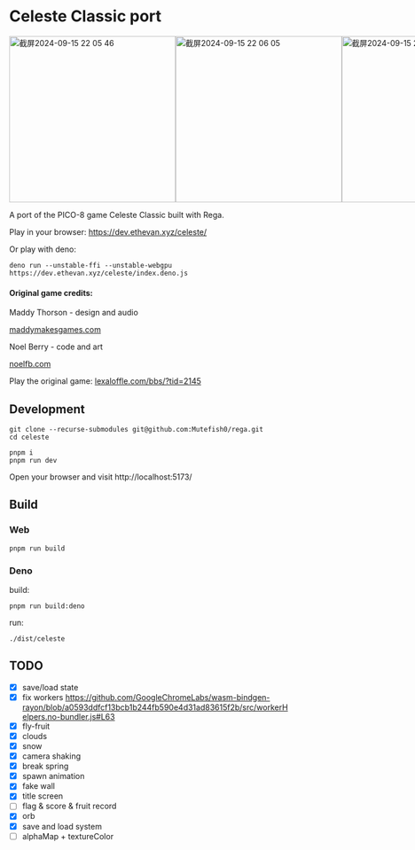 # Celeste Classic port

<div style="display:flex;flex-direction:row;">
<img width="300" alt="截屏2024-09-15 22 05 46" src="https://github.com/user-attachments/assets/a02280c5-b297-4ea4-bb44-bcfeca670a6d">
<img width="300" alt="截屏2024-09-15 22 06 05" src="https://github.com/user-attachments/assets/46790e4d-0e23-4258-8f4c-7c25642740c1">
<img width="300" alt="截屏2024-09-15 22 09 23" src="https://github.com/user-attachments/assets/e779fc9c-0475-4995-aa8b-702a32523f51">
</div>

A port of the PICO-8 game Celeste Classic built with Rega.

Play in your browser:
https://dev.ethevan.xyz/celeste/

Or play with deno:

```
deno run --unstable-ffi --unstable-webgpu https://dev.ethevan.xyz/celeste/index.deno.js
```

#### Original game credits:

Maddy Thorson - design and audio

[maddymakesgames.com](https://www.maddymakesgames.com/)

Noel Berry - code and art

[noelfb.com](https://noelfb.com/)

Play the original game:
[lexaloffle.com/bbs/?tid=2145](https://www.lexaloffle.com/bbs/?tid=2145)

## Development

```
git clone --recurse-submodules git@github.com:Mutefish0/rega.git
cd celeste
```

```
pnpm i
pnpm run dev
```

Open your browser and visit http://localhost:5173/

## Build

### Web

```
pnpm run build
```

### Deno

build:

```
pnpm run build:deno
```

run:

```
./dist/celeste
```

## TODO

- [x] save/load state
- [x] fix workers
      https://github.com/GoogleChromeLabs/wasm-bindgen-rayon/blob/a0593ddfcf13bcb1b244fb590e4d31ad83615f2b/src/workerHelpers.no-bundler.js#L63
- [x] fly-fruit
- [x] clouds
- [x] snow
- [x] camera shaking
- [x] break spring
- [x] spawn animation
- [x] fake wall
- [x] title screen
- [ ] flag & score & fruit record
- [x] orb
- [x] save and load system
- [ ] alphaMap + textureColor
